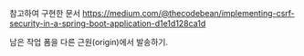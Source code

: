참고하여 구현한 문서
https://medium.com/@thecodebean/implementing-csrf-security-in-a-spring-boot-application-d1e1d128ca1d

남은 작업
폼을 다른 근원(origin)에서 발송하기.
